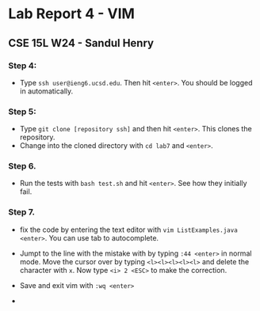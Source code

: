 # Lab Report 4 - VIM
## CSE 15L W24 - Sandul Henry

### Step 4:
* Type `ssh user@ieng6.ucsd.edu`. Then hit `<enter>`. You should be logged in automatically.

### Step 5:
* Type `git clone [repository ssh]` and then hit `<enter>`. This clones the repository.
* Change into the cloned directory with `cd lab7` and `<enter>`.

### Step 6. 
* Run the tests with `bash test.sh` and hit `<enter>`. See how they initially fail.

### Step 7.
* fix the code by entering the text editor with `vim ListExamples.java <enter>`. You can use tab to autocomplete.
* Jumpt to the line with the mistake with by typing `:44 <enter>` in normal mode. Move the cursor over by typing `<l><l><l><l><l>` and delete the character with `x`. Now type `<i> 2 <ESC>` to make the correction.
* Save and exit vim with `:wq <enter>`

* 

